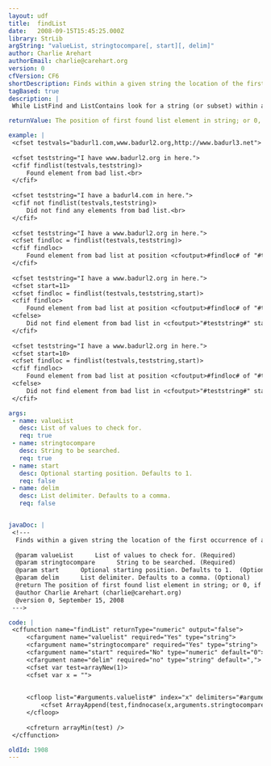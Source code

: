 ```yaml
---
layout: udf
title:  findList
date:   2008-09-15T15:45:25.000Z
library: StrLib
argString: "valueList, stringtocompare[, start][, delim]"
author: Charlie Arehart
authorEmail: charlie@carehart.org
version: 0
cfVersion: CF6
shortDescription: Finds within a given string the location of the first occurrence of any element in a list.
tagBased: true
description: |
 While ListFind and ListContains look for a string (or subset) within a list, FindList does the opposite, finding if any of several items in a list occur within a string. It returns the location of the first one found. This is great for testing if any of several items appear within a given string.

returnValue: The position of first found list element in string; or 0, if no list elements are in string.

example: |
 <cfset testvals="badurl1.com,www.badurl2.org,http://www.badurl3.net">
 
 <cfset teststring="I have www.badurl2.org in here.">
 <cfif findlist(testvals,teststring)>
     Found element from bad list.<br>
 </cfif>
 
 <cfset teststring="I have a badurl4.com in here.">
 <cfif not findlist(testvals,teststring)>
     Did not find any elements from bad list.<br>
 </cfif>
 
 <cfset teststring="I have a www.badurl2.org in here.">
 <cfset findloc = findlist(testvals,teststring)>
 <cfif findloc>
     Found element from bad list at position <cfoutput>#findloc# of "#teststring#"</cfoutput>.<br>
 </cfif>
 
 <cfset teststring="I have a www.badurl2.org in here.">
 <cfset start=11>
 <cfset findloc = findlist(testvals,teststring,start)>
 <cfif findloc>
     Found element from bad list at position <cfoutput>#findloc# of "#teststring#"</cfoutput>.<br>
 <cfelse>
     Did not find element from bad list in <cfoutput>"#teststring#" starting at position #start#</cfoutput>.<br>
 </cfif>
 
 <cfset teststring="I have a www.badurl2.org in here.">
 <cfset start=10>
 <cfset findloc = findlist(testvals,teststring,start)>
 <cfif findloc>
     Found element from bad list at position <cfoutput>#findloc# of "#teststring#"</cfoutput>.<br>
 <cfelse>
     Did not find element from bad list in <cfoutput>"#teststring#" starting at position #start#</cfoutput>.<br>
 </cfif>

args:
 - name: valueList
   desc: List of values to check for.
   req: true
 - name: stringtocompare
   desc: String to be searched.
   req: true
 - name: start
   desc: Optional starting position. Defaults to 1. 
   req: false
 - name: delim
   desc: List delimiter. Defaults to a comma.
   req: false


javaDoc: |
 <!---
  Finds within a given string the location of the first occurrence of any element in a list.
  
  @param valueList      List of values to check for. (Required)
  @param stringtocompare      String to be searched. (Required)
  @param start      Optional starting position. Defaults to 1.  (Optional)
  @param delim      List delimiter. Defaults to a comma. (Optional)
  @return The position of first found list element in string; or 0, if no list elements are in string. 
  @author Charlie Arehart (charlie@carehart.org) 
  @version 0, September 15, 2008 
 --->

code: |
 <cffunction name="findList" returnType="numeric" output="false">
     <cfargument name="valuelist" required="Yes" type="string">
     <cfargument name="stringtocompare" required="Yes" type="string">
     <cfargument name="start" required="No" type="numeric" default="0">
     <cfargument name="delim" required="no" type="string" default=",">
     <cfset var test=arrayNew(1)>
     <cfset var x = "">
 
 
     <cfloop list="#arguments.valuelist#" index="x" delimiters="#arguments.delim#">
         <cfset ArrayAppend(test,findnocase(x,arguments.stringtocompare, arguments.start)) />
     </cfloop>
 
     <cfreturn arrayMin(test) />
 </cffunction>

oldId: 1908
---
```


